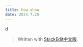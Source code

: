 ```yaml
---
title: how show
date: 2024.7.25
---
```


d

> Written with [StackEdit中文版](https://stackedit.cn/).
<!--stackedit_data:
eyJoaXN0b3J5IjpbMTgyMjkwMzc0NF19
-->
